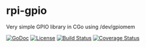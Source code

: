 # rpi-gpio
Very simple GPIO library in CGo using /dev/gpiomem

[![GoDoc](https://godoc.org/github.com/dasfoo/rpi-gpio?status.svg)](http://godoc.org/github.com/dasfoo/rpi-gpio)
[![License](http://img.shields.io/:license-mit-blue.svg)](http://doge.mit-license.org)
[![Build Status](https://travis-ci.org/dasfoo/rpi-gpio.svg?branch=master)](https://travis-ci.org/dasfoo/rpi-gpio)
[![Coverage Status](https://coveralls.io/repos/dasfoo/rpi-gpio/badge.svg?branch=master&service=github)](https://coveralls.io/github/dasfoo/rpi-gpio?branch=master)
